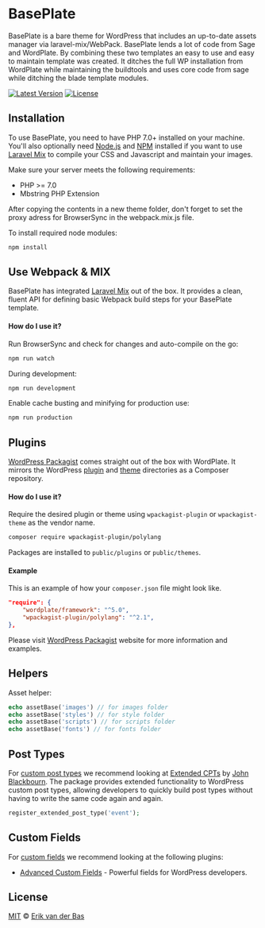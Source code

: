 # BasePlate

BasePlate is a bare theme for WordPress that includes an up-to-date assets manager via laravel-mix/WebPack. BasePlate lends a lot of code from Sage and WordPlate. By combining these two templates an easy to use and easy to maintain template was created. It ditches the full WP installation from WordPlate while maintaining the buildtools and uses core code from sage while ditching the blade template modules.

[![Latest Version](https://img.shields.io/github/release/wordplate/wordplate.svg?style=flat)](https://github.com/wordplate/wordplate/releases)
[![License](https://img.shields.io/packagist/l/wordplate/wordplate.svg?style=flat)](https://packagist.org/packages/wordplate/wordplate)

## Installation

To use BasePlate, you need to have PHP 7.0+ installed on your machine. You'll also optionally need [Node.js](https://nodejs.org/en) and [NPM](https://www.npmjs.com) installed if you want to use [Laravel Mix](https://laravel.com/docs/5.4/mix) to compile your CSS and Javascript and maintain your images.

Make sure your server meets the following requirements:

- PHP >= 7.0
- Mbstring PHP Extension


After copying the contents in a new theme folder, don't forget to set the proxy adress for BrowserSync in the webpack.mix.js file.

To install required node modules:

```bash
npm install
```
## Use Webpack & MIX

BasePlate has integrated [Laravel Mix](https://laravel.com/docs/5.4/mix) out of the box. It provides a clean, fluent API for defining basic Webpack build steps for your BasePlate template.

#### How do I use it?

Run BrowserSync and check for changes and auto-compile on the go:
```bash
npm run watch
```
During development:
```bash
npm run development
```

Enable cache busting and minifying for production use:
```bash
npm run production
```

## Plugins

[WordPress Packagist](https://wpackagist.org) comes straight out of the box with WordPlate. It mirrors the WordPress [plugin](https://plugins.svn.wordpress.org) and [theme](https://themes.svn.wordpress.org) directories as a Composer repository.

#### How do I use it?

Require the desired plugin or theme using `wpackagist-plugin` or `wpackagist-theme` as the vendor name.

```bash
composer require wpackagist-plugin/polylang
```

Packages are installed to `public/plugins` or `public/themes`.

#### Example

This is an example of how your `composer.json` file might look like.

```json
"require": {
    "wordplate/framework": "^5.0",
    "wpackagist-plugin/polylang": "^2.1",
},
```

Please visit [WordPress Packagist](https://wpackagist.org) website for more information and examples.

## Helpers

Asset helper:
```php
echo assetBase('images') // for images folder
echo assetBase('styles') // for style folder
echo assetBase('scripts') // for scripts folder
echo assetBase('fonts') // for fonts folder
```


## Post Types

For [custom post types](https://codex.wordpress.org/Post_Types#Custom_Post_Types) we recommend looking at [Extended CPTs](https://github.com/johnbillion/extended-cpts) by [John Blackbourn](https://github.com/johnbillion). The package provides extended functionality to WordPress custom post types, allowing developers to quickly build post types without having to write the same code again and again.

```php
register_extended_post_type('event');
```

## Custom Fields

For [custom fields](https://codex.wordpress.org/Custom_Fields) we recommend looking at the following plugins:

- [Advanced Custom Fields](http://www.advancedcustomfields.com) - Powerful fields for WordPress developers.


## License

[MIT](LICENSE) © [Erik van der Bas](https://basedonline.nl)
